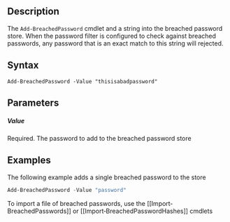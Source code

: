 ## Description
The ```Add-BreachedPassword``` cmdlet and a string into the breached password store. When the password filter is configured to check against breached passwords, any password that is an exact match to this string will rejected.

## Syntax
```
Add-BreachedPassword -Value "thisisabadpassword"
```
## Parameters
##### Value
Required. The password to add to the breached password store 

## Examples
The following example adds a single breached password to the store
```powershell
Add-BreachedPassword -Value "password"
```

To import a file of breached passwords, use the [[Import‐BreachedPasswords]] or [[Import‐BreachedPasswordHashes]] cmdlets